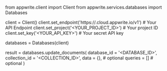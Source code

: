 from appwrite.client import Client
from appwrite.services.databases import Databases

client = Client()
client.set_endpoint('https://<REGION>.cloud.appwrite.io/v1') # Your API Endpoint
client.set_project('<YOUR_PROJECT_ID>') # Your project ID
client.set_key('<YOUR_API_KEY>') # Your secret API key

databases = Databases(client)

result = databases.update_documents(
    database_id = '<DATABASE_ID>',
    collection_id = '<COLLECTION_ID>',
    data = {}, # optional
    queries = [] # optional
)
